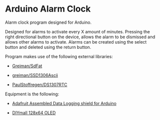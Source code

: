 # Arduino Alarm Clock
Alarm clock program designed for Arduino.

Designed for alarms to activate every X amount of minutes. Pressing the right directional button on the device, allows the alarm to be dismissed and allows other alarms to activate. Alarms can be created using the select button and deleted using the return button.

Program makes use of the following external libraries:

- [Greiman/SdFat](https://github.com/greiman/SdFat)

- [greiman/SSD1306Ascii](https://github.com/greiman/SSD1306Ascii)

- [PaulStoffregen/DS1307RTC ](https://github.com/PaulStoffregen/DS1307RTC)

Equipment is the following:

- [Adafruit Assembled Data Logging shield for Arduino](https://www.adafruit.com/product/1141)

- [DIYmall 128x64 OLED](https://www.amazon.com/dp/B00O2KDQBE)
